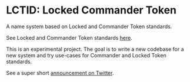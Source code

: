 # LCTID: Locked Commander Token

A name system based on Locked and Commander Token standards.

See Locked and Commander Token standards [here](https://github.com/woolballers/commander-token-contracts/).

This is an experimental project. The goal is to write a new codebase for a new system and try use-cases for Commander and Locked Token standards.

See a super short [announcement on Twitter](https://twitter.com/neiman30/status/1650370202847125508).

